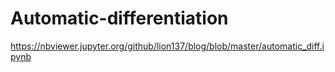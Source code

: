 # Automatic-differentiation
https://nbviewer.jupyter.org/github/lion137/blog/blob/master/automatic_diff.ipynb
